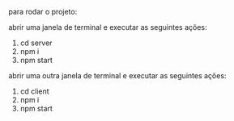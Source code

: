 para rodar o projeto: 


abrir uma janela de terminal e executar as seguintes ações:
1. cd server
2. npm i
3. npm start

abrir uma outra janela de terminal e executar as seguintes ações:
1. cd client
2. npm i
3. npm start